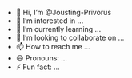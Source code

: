 - 👋 Hi, I’m @Jousting-Privorus
- 👀 I’m interested in ...
- 🌱 I’m currently learning ...
- 💞️ I’m looking to collaborate on ...
- 📫 How to reach me ...
- 😄 Pronouns: ...
- ⚡ Fun fact: ...

<!---
Jousting-Privorus/Jousting-Privorus is a ✨ special ✨ repository because its `README.md` (this file) appears on your GitHub profile.
You can click the Preview link to take a look at your changes.
--->
